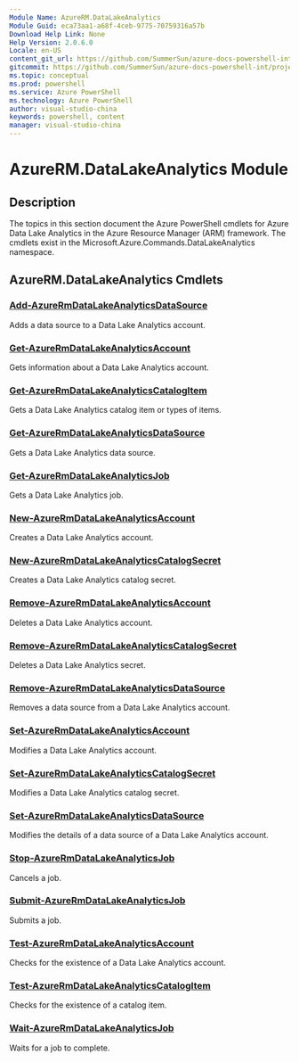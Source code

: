```yaml
---
Module Name: AzureRM.DataLakeAnalytics
Module Guid: eca73aa1-a68f-4ceb-9775-70759316a57b
Download Help Link: None
Help Version: 2.0.6.0
Locale: en-US
content_git_url: https://github.com/SummerSun/azure-docs-powershell-int/projects/azure-docs-powershell-int/azureps-cmdlets-docs/ResourceManager/AzureRM.DataLakeAnalytics/v2.0/CmdletMDs/AzureRM.DataLakeAnalytics.md
gitcommit: https://github.com/SummerSun/azure-docs-powershell-int/projects/azure-docs-powershell-int/azureps-cmdlets-docs/ResourceManager/AzureRM.DataLakeAnalytics/v2.0/CmdletMDs/AzureRM.DataLakeAnalytics.md
ms.topic: conceptual
ms.prod: powershell
ms.service: Azure PowerShell
ms.technology: Azure PowerShell
author: visual-studio-china
keywords: powershell, content
manager: visual-studio-china
---
```


# AzureRM.DataLakeAnalytics Module
## Description
The topics in this section document the Azure PowerShell cmdlets for Azure Data Lake Analytics in the Azure Resource Manager (ARM) framework. The cmdlets exist in the Microsoft.Azure.Commands.DataLakeAnalytics namespace.

## AzureRM.DataLakeAnalytics Cmdlets
### [Add-AzureRmDataLakeAnalyticsDataSource](Add-AzureRmDataLakeAnalyticsDataSource.md)
Adds a data source to a Data Lake Analytics account.


### [Get-AzureRmDataLakeAnalyticsAccount](Get-AzureRmDataLakeAnalyticsAccount.md)
Gets information about a Data Lake Analytics account.


### [Get-AzureRmDataLakeAnalyticsCatalogItem](Get-AzureRmDataLakeAnalyticsCatalogItem.md)
Gets a Data Lake Analytics catalog item or types of items.


### [Get-AzureRmDataLakeAnalyticsDataSource](Get-AzureRmDataLakeAnalyticsDataSource.md)
Gets a Data Lake Analytics data source.


### [Get-AzureRmDataLakeAnalyticsJob](Get-AzureRmDataLakeAnalyticsJob.md)
Gets a Data Lake Analytics job.


### [New-AzureRmDataLakeAnalyticsAccount](New-AzureRmDataLakeAnalyticsAccount.md)
Creates a Data Lake Analytics account.


### [New-AzureRmDataLakeAnalyticsCatalogSecret](New-AzureRmDataLakeAnalyticsCatalogSecret.md)
Creates a Data Lake Analytics catalog secret.


### [Remove-AzureRmDataLakeAnalyticsAccount](Remove-AzureRmDataLakeAnalyticsAccount.md)
Deletes a Data Lake Analytics account.


### [Remove-AzureRmDataLakeAnalyticsCatalogSecret](Remove-AzureRmDataLakeAnalyticsCatalogSecret.md)
Deletes a Data Lake Analytics secret.


### [Remove-AzureRmDataLakeAnalyticsDataSource](Remove-AzureRmDataLakeAnalyticsDataSource.md)
Removes a data source from a Data Lake Analytics account.


### [Set-AzureRmDataLakeAnalyticsAccount](Set-AzureRmDataLakeAnalyticsAccount.md)
Modifies a Data Lake Analytics account.


### [Set-AzureRmDataLakeAnalyticsCatalogSecret](Set-AzureRmDataLakeAnalyticsCatalogSecret.md)
Modifies a Data Lake Analytics catalog secret.


### [Set-AzureRmDataLakeAnalyticsDataSource](Set-AzureRmDataLakeAnalyticsDataSource.md)
Modifies the details of a data source of a Data Lake Analytics account.


### [Stop-AzureRmDataLakeAnalyticsJob](Stop-AzureRmDataLakeAnalyticsJob.md)
Cancels a job.


### [Submit-AzureRmDataLakeAnalyticsJob](Submit-AzureRmDataLakeAnalyticsJob.md)
Submits a job.


### [Test-AzureRmDataLakeAnalyticsAccount](Test-AzureRmDataLakeAnalyticsAccount.md)
Checks for the existence of a Data Lake Analytics account.


### [Test-AzureRmDataLakeAnalyticsCatalogItem](Test-AzureRmDataLakeAnalyticsCatalogItem.md)
Checks for the existence of a catalog item.


### [Wait-AzureRmDataLakeAnalyticsJob](Wait-AzureRmDataLakeAnalyticsJob.md)
Waits for a job to complete.



